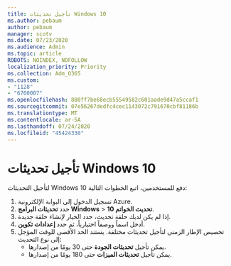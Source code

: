 ```yaml
---
title: تأجيل تحديثات Windows 10
ms.author: pebaum
author: pebaum
manager: scotv
ms.date: 07/23/2020
ms.audience: Admin
ms.topic: article
ROBOTS: NOINDEX, NOFOLLOW
localization_priority: Priority
ms.collection: Adm_O365
ms.custom:
- "1128"
- "6700007"
ms.openlocfilehash: 880ff7be68ecb55549582c601aade9d47a5ccaf1
ms.sourcegitcommit: 07e56267dedfc4cec1143072c791670cbf81186b
ms.translationtype: MT
ms.contentlocale: ar-SA
ms.lasthandoff: 07/24/2020
ms.locfileid: "45424330"
---
```

# <a name="defer-windows-10-updates"></a>تأجيل تحديثات Windows 10

لتأجيل التحديثات Windows 10 دفع للمستخدمين، اتبع الخطوات التالية:

1. تسجيل الدخول إلى البوابة الإلكترونية Azure.
2. حدد **تحديثات البرامج Windows**   >   **10 تحديث الخواتم**.
3. إذا لم يكن لديك حلقة تحديث، حدد الخيار لإنشاء حلقة جديدة.
4. أدخل اسماً ووصفاً اختيارياً، ثم حدد **إعدادات تكوين**.
5. تخصيص الإطار الزمني لتأجيل تحديثات مختلفة. يستند الحد الأقصى للوقت المؤجل إلى نوع التحديث:
    - يمكن تأجيل **تحديثات الجودة** حتى 30 يومًا من إصدارها.
    - يمكن تأجيل **تحديثات الميزات** حتى 180 يومًا من إصدارها.
